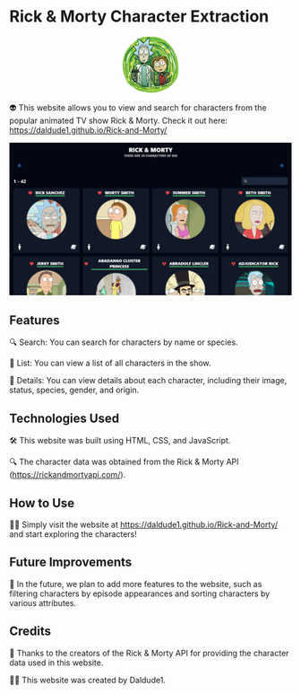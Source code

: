 # Rick & Morty Character Extraction

<p align="center">
  <img src="./img/logo.png" width="100" height="100" alt="Rick & Morty logo">
</p>

👽 This website allows you to view and search for characters from the popular animated TV show Rick & Morty. Check it out here: https://daldude1.github.io/Rick-and-Morty/

![](./img/web.png)

## Features

🔍 Search: You can search for characters by name or species.

📜 List: You can view a list of all characters in the show.

👀 Details: You can view details about each character, including their image, status, species, gender, and origin.

## Technologies Used

🛠️ This website was built using HTML, CSS, and JavaScript.

🔍 The character data was obtained from the Rick & Morty API (https://rickandmortyapi.com/).

## How to Use

👨‍💻 Simply visit the website at https://daldude1.github.io/Rick-and-Morty/ and start exploring the characters!

## Future Improvements

🚀 In the future, we plan to add more features to the website, such as filtering characters by episode appearances and sorting characters by various attributes.

## Credits

🙏 Thanks to the creators of the Rick & Morty API for providing the character data used in this website.

👨‍💻 This website was created by Daldude1.